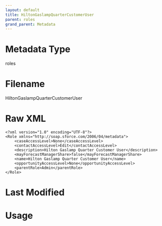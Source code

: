 ```yaml
---
layout: default
title: HiltonGaslampQuarterCustomerUser
parent: roles
grand_parent: Metadata
---
```

# Metadata Type
roles


# Filename 
HiltonGaslampQuarterCustomerUser


# Raw XML
```
<?xml version="1.0" encoding="UTF-8"?>
<Role xmlns="http://soap.sforce.com/2006/04/metadata">
    <caseAccessLevel>None</caseAccessLevel>
    <contactAccessLevel>Edit</contactAccessLevel>
    <description>Hilton Gaslamp Quarter Customer User</description>
    <mayForecastManagerShare>false</mayForecastManagerShare>
    <name>Hilton Gaslamp Quarter Customer User</name>
    <opportunityAccessLevel>None</opportunityAccessLevel>
    <parentRole>Admin</parentRole>
</Role>
```


# Last Modified


# Usage
